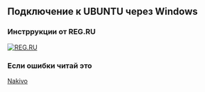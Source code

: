 ## Подключение к UBUNTU через Windows

### Инстррукции от REG.RU
[![REG.RU](https://www.reg.ru/i/svg/b-header__logo_type_ru.svg)](https://help.reg.ru/hc/ru/articles/4408054708753-%D0%9A%D0%B0%D0%BA-%D0%BF%D0%BE%D0%B4%D0%BA%D0%BB%D1%8E%D1%87%D0%B8%D1%82%D1%8C%D1%81%D1%8F-%D0%BA-Ubuntu-%D0%B8%D0%B7-Windows-%D1%81-%D0%BF%D0%BE%D0%BC%D0%BE%D1%89%D1%8C%D1%8E-RDP)

### Если ошибки читай это
[Nakivo](https://www.nakivo.com/blog/how-to-use-remote-desktop-connection-ubuntu-linux-walkthrough/)